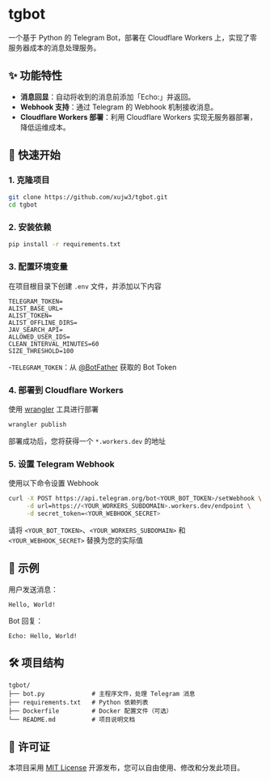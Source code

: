 # tgbot

一个基于 Python 的 Telegram Bot，部署在 Cloudflare Workers 上，实现了零服务器成本的消息处理服务。

## ✨ 功能特性

- **消息回显**：自动将收到的消息前添加「Echo:」并返回。
- **Webhook 支持**：通过 Telegram 的 Webhook 机制接收消息。
- **Cloudflare Workers 部署**：利用 Cloudflare Workers 实现无服务器部署，降低运维成本。

## 🚀 快速开始

### 1. 克隆项目

```bash
git clone https://github.com/xujw3/tgbot.git
cd tgbot
```

### 2. 安装依赖

```bash
pip install -r requirements.txt
```

### 3. 配置环境变量
在项目根目录下创建 `.env` 文件，并添加以下内容

```env
TELEGRAM_TOKEN=
ALIST_BASE_URL=
ALIST_TOKEN=
ALIST_OFFLINE_DIRS=
JAV_SEARCH_API=
ALLOWED_USER_IDS=
CLEAN_INTERVAL_MINUTES=60
SIZE_THRESHOLD=100
```

-`TELEGRAM_TOKEN`：从 [@BotFather](https://t.me/BotFather) 获取的 Bot Token

### 4. 部署到 Cloudflare Workers
使用 [wrangler](https://developers.cloudflare.com/workers/wrangler/) 工具进行部署

```bash
wrangler publish
```
部署成功后，您将获得一个 `*.workers.dev` 的地址

### 5. 设置 Telegram Webhook
使用以下命令设置 Webhook

```bash
curl -X POST https://api.telegram.org/bot<YOUR_BOT_TOKEN>/setWebhook \
     -d url=https://<YOUR_WORKERS_SUBDOMAIN>.workers.dev/endpoint \
     -d secret_token=<YOUR_WEBHOOK_SECRET>
```
请将 `<YOUR_BOT_TOKEN>`、`<YOUR_WORKERS_SUBDOMAIN>` 和 `<YOUR_WEBHOOK_SECRET>` 替换为您的实际值

## 🧪 示例
用户发送消息：

```
Hello, World!
```

Bot 回复：

```
Echo: Hello, World!
```


## 🛠️ 项目结构


```plaintext
tgbot/
├── bot.py             # 主程序文件，处理 Telegram 消息
├── requirements.txt   # Python 依赖列表
├── Dockerfile         # Docker 配置文件（可选）
└── README.md          # 项目说明文档
```


## 📄 许可证

本项目采用 [MIT License](https://raw.githubusercontent.com/xujw3/tgbot/refs/heads/main/LICENSE) 开源发布，您可以自由使用、修改和分发此项目。
